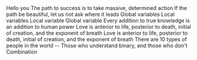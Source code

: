 <o>
Hello you
The path to success is to take massive, determined action
If the path be beautiful, let us not ask where it leads
Global variables
Local variables
Local variable
Global variable
Every addition to true knowledge is an addition to human power
Love is anterior to life, posterior to death, initial of creation, and the exponent of breath
Love is anterior to life, posterior to death, initial of creation, and the exponent of breath
There are 10 types of people in the world -- Those who understand binary, and those who don't
Combination

